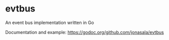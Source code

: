 # evtbus
An event bus implementation written in Go

Documentation and example: https://godoc.org/github.com/jonasala/evtbus

